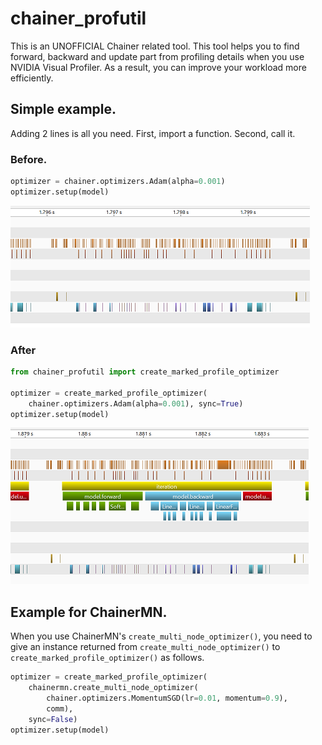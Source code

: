 # chainer_profutil

This is an UNOFFICIAL Chainer related tool. This tool helps you to find forward, backward and update part from profiling details when you use NVIDIA Visual Profiler. As a result, you can improve your workload more efficiently.

## Simple example.

Adding 2 lines is all you need. First, import a function. Second, call it.

### Before.

```python
optimizer = chainer.optimizers.Adam(alpha=0.001)
optimizer.setup(model)
```

[![A profiling result without nvtx mark.](./docs/imgs/profiling_example_without_mark_small.png "A profiling result without nvtx mark.")](./docs/imgs/profiling_example_without_mark.png)

### After

```python
from chainer_profutil import create_marked_profile_optimizer

optimizer = create_marked_profile_optimizer(
    chainer.optimizers.Adam(alpha=0.001), sync=True)
optimizer.setup(model)
```

[![A profiling result with nvtx mark.](./docs/imgs/profiling_example_with_mark_small.png "A profiling result with nvtx mark.")](./docs/imgs/profiling_example_with_mark.png)

## Example for ChainerMN.

When you use ChainerMN's `create_multi_node_optimizer()`, you need to give an instance returned from `create_multi_node_optimizer()` to `create_marked_profile_optimizer()` as follows.

```python
optimizer = create_marked_profile_optimizer(
    chainermn.create_multi_node_optimizer(
        chainer.optimizers.MomentumSGD(lr=0.01, momentum=0.9),
        comm),
    sync=False)
optimizer.setup(model)
```
